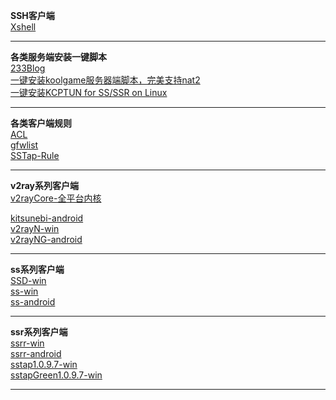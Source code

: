 **SSH客户端**                    
[Xshell](https://www.netsarang.com/zh/free-for-home-school/)

----------------------------------------------------------------------------------------------------------------------------------------
**各类服务端安装一键脚本**              
[233Blog](https://2333blog.com/)      
[一键安装koolgame服务器端脚本，完美支持nat2](https://github.com/clangcn/game-server)        
[一键安装KCPTUN for SS/SSR on Linux](https://github.com/onekeyshell/kcptun_for_ss_ssr/tree/master)      

----------------------------------------------------------------------------------------------------------------------------------------
**各类客户端规则**              
[ACL](https://github.com/ACL4SSR/ACL4SSR)        
[gfwlist](https://github.com/gfwlist/gfwlist)        
[SSTap-Rule](https://github.com/FQrabbit/SSTap-Rule/releases)      

----------------------------------------------------------------------------------------------------------------------------------------
**v2ray系列客户端**                 
[v2rayCore-全平台内核](https://github.com/v2ray/v2ray-core/releases)                

[kitsunebi-android](https://github.com/eycorsican/kitsunebi-android/releases)            
[v2rayN-win](https://github.com/2dust/v2rayN/releases)        
[v2rayNG-android](https://github.com/2dust/v2rayNG/releases)       

----------------------------------------------------------------------------------------------------------------------------------------
**ss系列客户端**               
[SSD-win](https://github.com/TheCGDF/SSD-Windows/releases)         
[ss-win](https://github.com/shadowsocks/shadowsocks-windows/releases)       
[ss-android](https://github.com/shadowsocks/shadowsocks-android/releases)              

----------------------------------------------------------------------------------------------------------------------------------------
**ssr系列客户端**            
[ssrr-win](https://github.com/shadowsocksrr/shadowsocksr-csharp/releases)        
[ssrr-android](https://github.com/shadowsocksrr/shadowsocksr-android/releases)        
[sstap1.0.9.7-win](https://github.com/aefan/Ladder/releases/tag/sstap1.0.9.7)          
[sstapGreen1.0.9.7-win](https://github.com/aefan/Ladder/releases/tag/sstapGreen1.0.9.7)        

-----------------------------------------------------------------------------------------------------------------------------------------
